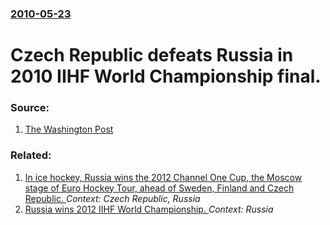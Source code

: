 ### [2010-05-23](/news/2010/05/23/index.md)

# Czech Republic defeats Russia in 2010 IIHF World Championship final. 




### Source:

1. [The Washington Post](http://www.washingtonpost.com/wp-dyn/content/article/2010/05/23/AR2010052303170.html)

### Related:

1. [In ice hockey, Russia wins the 2012 Channel One Cup, the Moscow stage of Euro Hockey Tour, ahead of Sweden, Finland and Czech Republic. ](/news/2012/12/16/in-ice-hockey-russia-wins-the-2012-channel-one-cup-the-moscow-stage-of-euro-hockey-tour-ahead-of-sweden-finland-and-czech-republic.md) _Context: Czech Republic, Russia_
2. [Russia wins 2012 IIHF World Championship. ](/news/2012/05/20/russia-wins-2012-iihf-world-championship.md) _Context: Russia_
